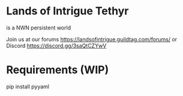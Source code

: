 # Lands of Intrigue Tethyr
is a NWN persistent world

Join us at our forums https://landsofintrigue.guildtag.com/forums/ or Discord https://discord.gg/3saQtCZYwV

# Requirements (WIP)
pip install pyyaml